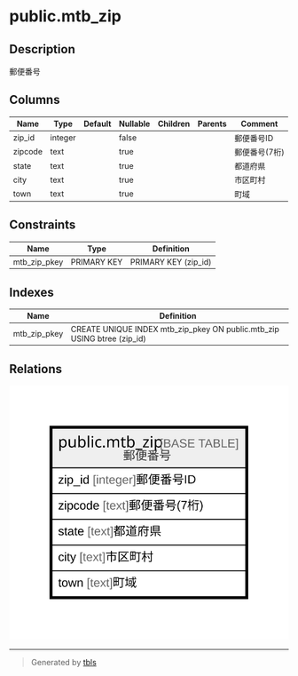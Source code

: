 # public.mtb_zip

## Description

郵便番号

## Columns

| Name | Type | Default | Nullable | Children | Parents | Comment |
| ---- | ---- | ------- | -------- | -------- | ------- | ------- |
| zip_id | integer |  | false |  |  | 郵便番号ID |
| zipcode | text |  | true |  |  | 郵便番号(7桁) |
| state | text |  | true |  |  | 都道府県 |
| city | text |  | true |  |  | 市区町村 |
| town | text |  | true |  |  | 町域 |

## Constraints

| Name | Type | Definition |
| ---- | ---- | ---------- |
| mtb_zip_pkey | PRIMARY KEY | PRIMARY KEY (zip_id) |

## Indexes

| Name | Definition |
| ---- | ---------- |
| mtb_zip_pkey | CREATE UNIQUE INDEX mtb_zip_pkey ON public.mtb_zip USING btree (zip_id) |

## Relations

![er](public.mtb_zip.svg)

---

> Generated by [tbls](https://github.com/k1LoW/tbls)
